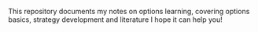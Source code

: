 This repository documents my notes on options learning, covering options basics, strategy development and literature
I hope it can help you!
